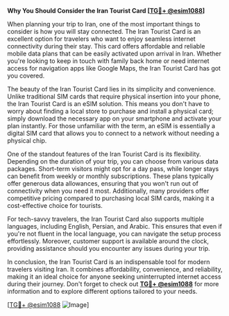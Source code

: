 **Why You Should Consider the Iran Tourist Card [[TG💪+ @esim1088](https://t.me/s/esim1088)]**

When planning your trip to Iran, one of the most important things to consider is how you will stay connected. The Iran Tourist Card is an excellent option for travelers who want to enjoy seamless internet connectivity during their stay. This card offers affordable and reliable mobile data plans that can be easily activated upon arrival in Iran. Whether you're looking to keep in touch with family back home or need internet access for navigation apps like Google Maps, the Iran Tourist Card has got you covered.

The beauty of the Iran Tourist Card lies in its simplicity and convenience. Unlike traditional SIM cards that require physical insertion into your phone, the Iran Tourist Card is an eSIM solution. This means you don't have to worry about finding a local store to purchase and install a physical card; simply download the necessary app on your smartphone and activate your plan instantly. For those unfamiliar with the term, an eSIM is essentially a digital SIM card that allows you to connect to a network without needing a physical chip.

One of the standout features of the Iran Tourist Card is its flexibility. Depending on the duration of your trip, you can choose from various data packages. Short-term visitors might opt for a day pass, while longer stays can benefit from weekly or monthly subscriptions. These plans typically offer generous data allowances, ensuring that you won't run out of connectivity when you need it most. Additionally, many providers offer competitive pricing compared to purchasing local SIM cards, making it a cost-effective choice for tourists.

For tech-savvy travelers, the Iran Tourist Card also supports multiple languages, including English, Persian, and Arabic. This ensures that even if you're not fluent in the local language, you can navigate the setup process effortlessly. Moreover, customer support is available around the clock, providing assistance should you encounter any issues during your trip.

In conclusion, the Iran Tourist Card is an indispensable tool for modern travelers visiting Iran. It combines affordability, convenience, and reliability, making it an ideal choice for anyone seeking uninterrupted internet access during their journey. Don't forget to check out **[TG💪+ @esim1088](https://t.me/s/esim1088)** for more information and to explore different options tailored to your needs.

[[TG💪+ @esim1088](https://t.me/s/esim1088) ![Image](https://i.postimg.cc/Y0z9fWf4/image.png)]